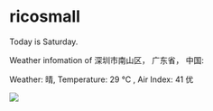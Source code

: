 # ricosmall

Today is Saturday.

Weather infomation of 深圳市南山区， 广东省， 中国: 

Weather: 晴, Temperature: 29 ℃ , Air Index: 41 优

<img src="https://github-readme-stats.vercel.app/api?username=ricosmall&show_icons=true" />
